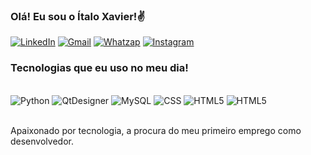 
### Olá! Eu sou o Ítalo Xavier!✌️

[![LinkedIn](https://img.shields.io/badge/LinkedIn-0077B5?style=for-the-badge&logo=linkedin&logoColor=white)](https://www.linkedin.com/in/italoxavier/)
[![Gmail](https://img.shields.io/badge/Gmail-D14836?style=for-the-badge&logo=gmail&logoColor=white)](https://criarmeulink.com.br/u/1678069547)
[![Whatzap](https://img.shields.io/badge/WhatsApp-25D366?style=for-the-badge&logo=whatsapp&logoColor=white)](https://api.whatsapp.com/send?phone=5531971332110)
[![Instagram](https://img.shields.io/badge/Instagram-E4405F?style=for-the-badge&logo=instagram&logoColor=white)](https://www.instagram.com/italogax/)

### Tecnologias que eu uso no meu dia!

<div style="display: inline_block"><br/>
    <img aling="center" alt="Python" src="https://img.shields.io/badge/Python-14354C?style=for-the-badge&logo=python&logoColor=white" />
    <img aling="center" alt="QtDesigner" src="https://img.shields.io/badge/Qt-%23217346.svg?style=for-the-badge&logo=Qt&logoColor=white" />
    <img aling="center" alt="MySQL" src="https://img.shields.io/badge/MySQL-00000F?style=for-the-badge&logo=mysql&logoColor=white" />
    <img aling="center" alt="CSS" src="https://img.shields.io/badge/CSS-239120?&style=for-the-badge&logo=css3&logoColor=white" />
    <img aling="center" alt="HTML5" src="https://img.shields.io/badge/HTML5-E34F26?style=for-the-badge&logo=html5&logoColor=white" />
    <img aling="center" alt="HTML5" src="https://img.shields.io/badge/JavaScript-F7DF1E?style=for-the-badge&logo=javascript&logoColor=black" />
</div><br/>

Apaixonado por tecnologia, a procura do meu primeiro emprego como desenvolvedor.
